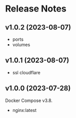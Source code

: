 # Release Notes

## v1.0.2 (2023-08-07)

- ports
- volumes

## v1.0.1 (2023-08-07)

- ssl cloudflare

## v1.0.0 (2023-07-28)

Docker Compose v3.8.

- nginx:latest
